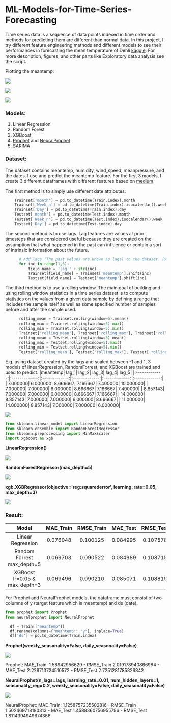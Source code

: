 # ML-Models-for-Time-Series-Forecasting

Time series data is a sequence of data points indexed in time order and methods for predicting them are different than normal data. In this project, I try different feature engineering methods and different models to see their performances in forecasting the mean temperature of Dehli [kaggle](https://www.kaggle.com/datasets/sumanthvrao/daily-climate-time-series-data). For more description, figures, and other parts like Exploratory data analysis see the script.

Plotting the meantemp:

![](Figures/meantemp.png)

![](Figures/boxplot.png)

![](Figures/trend.png)

### Models:
1. Linear Regression
2. Random Forest
3. XGBoost
4. [Prophet](https://facebook.github.io/prophet/) and [NeuralProphet](https://github.com/ourownstory/neural_prophet)
5. SARIMA

### Dataset:
The dataset contains meantemp, humidity, wind_speed, meanpressure, and the dates. I use and predict the meantemp feature. For the first 3 models, I create 3 different dataframes with different features based on [medium](https://medium.com/data-science-at-microsoft/introduction-to-feature-engineering-for-time-series-forecasting-620aa55fcab0)

The first method is to simply use different date attributes:
```python
    Trainset['month'] = pd.to_datetime(Train.index).month
    Trainset['Week_n'] = pd.to_datetime(Train.index).isocalendar().week
    Trainset['Day'] = pd.to_datetime(Train.index).day
    Testset['month'] = pd.to_datetime(Test.index).month
    Testset['Week_n'] = pd.to_datetime(Test.index).isocalendar().week
    Testset['Day'] = pd.to_datetime(Test.index).day
```

The second method is to use lags. Lag features are values at prior timesteps that are considered useful because they are created on the assumption that what happened in the past can influence or contain a sort of intrinsic information about the future.
```python
      # Add lags (The past values are known as lags) to the dataset. PACF plays an important role to get the right number of the lags
      for inc in range(1,6):
          field_name = 'lag_' + str(inc)
          Trainset[field_name] = Trainset['meantemp'].shift(inc)
          Testset[field_name] = Testset['meantemp'].shift(inc)
```

The third method is to use a rolling window. The main goal of building and using rolling window statistics in a time series dataset is to compute statistics on the values from a given data sample by defining a range that includes the sample itself as well as some specified number of samples before and after the sample used.
```python
      rolling_mean = Trainset.rolling(window=5).mean()
      rolling_max = Trainset.rolling(window=5).max()
      rolling_min = Trainset.rolling(window=5).min()
      Trainset['rolling_mean'], Trainset['rolling_max'], Trainset['rolling_min'] = rolling_mean, rolling_max, rolling_min
      rolling_mean = Testset.rolling(window=5).mean()
      rolling_max = Testset.rolling(window=5).max()
      rolling_min = Testset.rolling(window=5).min()
      Testset['rolling_mean'], Testset['rolling_max'], Testset['rolling_min'] = rolling_mean, rolling_max, rolling_min
```

E.g. using dataset created by the lags and scaled between -1 and 1, 3 models of linearRegression, RandomForrest, and XGBoost are trained and used to predict. 
|meantemp|	lag_1|	lag_2|	lag_3|	lag_4|	lag_5|
|:-------------:|:-------------:|:-------------:|:-------------:|:-------------:|:-------------:|
|	7.000000|	6.000000|	8.666667|	7.166667|	7.400000|	10.000000|
|	7.000000|	7.000000|	6.000000|	8.666667|	7.166667|	7.400000|
|	8.857143|	7.000000|	7.000000|	6.000000|	8.666667|	7.166667|
|	14.000000|	8.857143|	7.000000|	7.000000|	6.000000|	8.666667|
|   11.000000|	14.000000|	8.857143|	7.000000|	7.000000|	6.000000|

![](Figures/corr.png)

```python
from sklearn.linear_model import LinearRegression
from sklearn.ensemble import RandomForestRegressor
from sklearn.preprocessing import MinMaxScaler
import xgboost as xgb
```

**LinearRegression()**

![](Figures/lr.png)

**RandomForestRegressor(max_depth=5)**

![](Figures/rf.png)

**xgb.XGBRegressor(objective='reg:squarederror', learning_rate=0.05, max_depth=3)**

![](Figures/xgb.png)

### Result:

|Model	|MAE_Train	|RMSE_Train	|MAE_Test	|RMSE_Test|
|:-------------:|:-------------:|:-------------:|:-------------:|:-------------:|
|Linear Regression |0.076048	|0.100125	|0.084995	|0.107578|
|Random Forrest max_depth=5 |0.069703	|0.090522	|0.084989	|0.108715|
|XGBoost lr=0.05 & max_depth=3 |	0.069496|	0.090210|	0.085071|	0.108815|


For Prophet and NeuralProphet models, the dataframe must consist of two columns of y (target feature which is meantemp) and ds (date).
```python
from prophet import Prophet
from neuralprophet import NeuralProphet
```
```python
  df = Train[["meantemp"]] 
  df.rename(columns={"meantemp": "y"}, inplace=True)
  df['ds'] = pd.to_datetime(Train.index)
```  
**Prophet(weekly_seasonality=False, daily_seasonality=False)**

![](Figures/pr.png)

Prophet: MAE_Train: 1.58942956629 - RMSE_Train 2.019178940866984 - MAE_Test 2.229713724510572 - RMSE_Test 2.7251281785326342

**NeuralProphet(n_lags=lags, learning_rate=0.01, num_hidden_layers=1, seasonality_reg=0.2, weekly_seasonality=False, daily_seasonality=False)**

![](Figures/npr.png)

NeuralProphet: MAE_Train: 1.1258757235502816 - RMSE_Train 1.502469718180313 - MAE_Test 1.4588360756955796 - RMSE_Test 1.8114394949674366
